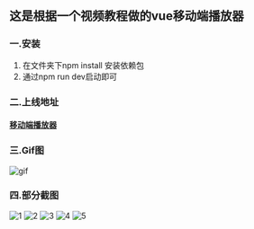 ## 这是根据一个视频教程做的vue移动端播放器
### 一.安装
1. 在文件夹下npm install 安装依赖包
2. 通过npm run dev启动即可

### 二.上线地址
#### [移动端播放器](http://47.102.220.59:5000/#/recommend)

### 三.Gif图
![gif](http://g.recordit.co/dRiPGB8Az5.gif)

### 四.部分截图
![1](https://github.com/qianduanzhou/music/blob/master/static/rec.PNG)
![2](https://github.com/qianduanzhou/music/blob/master/static/rank.PNG)
![3](https://github.com/qianduanzhou/music/blob/master/static/singer.PNG)
![4](https://github.com/qianduanzhou/music/blob/master/static/musica.PNG)
![5](https://github.com/qianduanzhou/music/blob/master/static/music.PNG)


